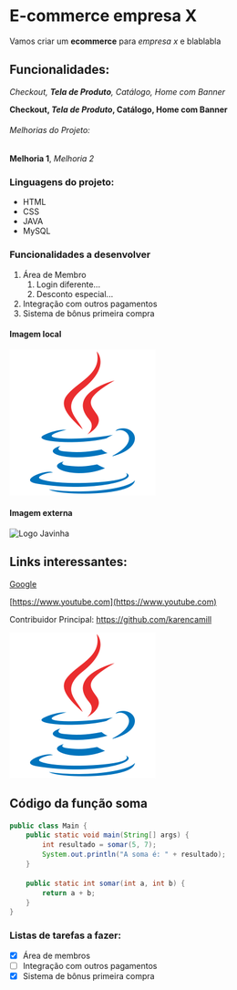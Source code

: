 # E-commerce empresa X

Vamos criar um **ecommerce** para *empresa x* e blablabla

## Funcionalidades:

_Checkout, **Tela de Produto**, Catálogo, Home com Banner_

**Checkout, _Tela de Produto_, Catálogo, Home com Banner**

###### Melhorias do Projeto:

__Melhoria 1__, _Melhoria 2_

### Linguagens do projeto: 

* HTML
* CSS
* JAVA
* MySQL

### Funcionalidades a desenvolver

1. Área de Membro
   1. Login diferente...
   2. Desconto especial...
2. Integração com outros pagamentos
3. Sistema de bônus primeira compra

#### Imagem local 

![Logo do Java](img/java-original.svg)

#### Imagem externa 

![Logo Javinha](https://images.app.goo.gl/RQ2cGwx5Zc8JXg2f6)

## Links interessantes: 

[Google](https://www.google.com)

[https://www.youtube.com](https://www.youtube.com)

Contribuidor Principal: https://github.com/karencamill

[![Logo do Java](img/java-original.svg)](https://github.com/karencamill)


## Código da função soma

```java
public class Main {
    public static void main(String[] args) {
        int resultado = somar(5, 7);
        System.out.println("A soma é: " + resultado);
    }

    public static int somar(int a, int b) {
        return a + b;
    }
}
```

### Listas de tarefas a fazer: 

- [x] Área de membros
- [ ] Integração com outros pagamentos
- [x] Sistema de bônus primeira compra
